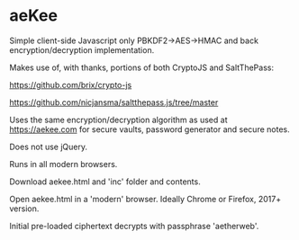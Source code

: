# aeKee
Simple client-side Javascript only PBKDF2->AES->HMAC and back encryption/decryption implementation.

Makes use of, with thanks, portions of both CryptoJS and SaltThePass:

https://github.com/brix/crypto-js

https://github.com/nicjansma/saltthepass.js/tree/master

Uses the same encryption/decryption algorithm as used at https://aekee.com for secure vaults, password generator and secure notes.

Does not use jQuery.

Runs in all modern browsers.

Download aekee.html and 'inc' folder and contents.

Open aekee.html in a 'modern' browser. Ideally Chrome or Firefox, 2017+ version.

Initial pre-loaded ciphertext decrypts with passphrase 'aetherweb'.
